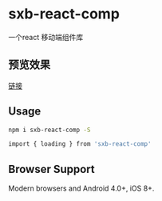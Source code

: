 # sxb-react-comp

一个react 移动端组件库

## 预览效果

[链接](https://LemonYo.github.io/sxb-react-comp/#/index)

## Usage

```bash
npm i sxb-react-comp -S

import { loading } from 'sxb-react-comp'

```

## Browser Support

Modern browsers and Android 4.0+, iOS 8+.
